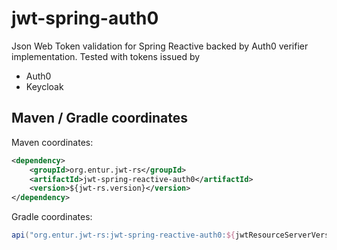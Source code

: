 # jwt-spring-auth0
Json Web Token validation for Spring Reactive backed by Auth0 verifier implementation. Tested with tokens issued by

 * Auth0
 * Keycloak

## Maven / Gradle coordinates
Maven coordinates:
```xml
<dependency>
    <groupId>org.entur.jwt-rs</groupId>
    <artifactId>jwt-spring-reactive-auth0</artifactId>
    <version>${jwt-rs.version}</version>
</dependency>
```

Gradle coordinates:
```groovy
api("org.entur.jwt-rs:jwt-spring-reactive-auth0:${jwtResourceServerVersion}")
```

